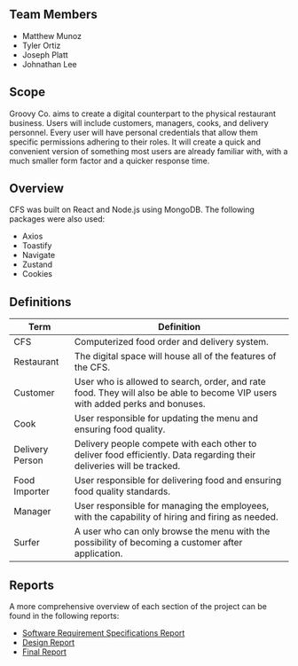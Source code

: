 ## Team Members
- Matthew Munoz
- Tyler Ortiz
- Joseph Platt
- Johnathan Lee

## Scope

Groovy Co. aims to create a digital counterpart to the physical restaurant business. Users will include customers, managers, cooks, and delivery personnel. Every user will have personal credentials that allow them specific permissions adhering to their roles. It will create a quick and convenient version of something most users are already familiar with, with a much smaller form factor and a quicker response time. 

## Overview

CFS was built on React and Node.js using MongoDB. The following packages were also used:

- Axios
- Toastify
- Navigate
- Zustand
- Cookies



## Definitions

| Term | Definition |
| ------------- | ------------- |
| CFS |Computerized food order and delivery system. |
| Restaurant  | The digital space will house all of the features of the CFS.  |
| Customer  | User who is allowed to search, order, and rate food. They will also be able to become VIP users with added perks and bonuses. |
| Cook | User responsible for updating the menu and ensuring food quality. |
| Delivery Person | Delivery people compete with each other to deliver food efficiently. Data regarding their deliveries will be tracked. |
| Food Importer | User responsible for delivering food and ensuring food quality standards. |
| Manager | User responsible for managing the employees, with the capability of hiring and firing as needed. |
| Surfer |  A user who can only browse the menu with the possibility of becoming a customer after application.  |
 
## Reports

A more comprehensive overview of each section of the project can be found in the following reports: 
- [Software Requirement Specifications Report](https://github.com/MattMunoz/Groovy-Co/blob/main/Report/Csc%20322%20Report%20%231.pdf)
- [Design Report](https://github.com/MattMunoz/Groovy-Co/blob/main/Report/Csc%20322%20Report%20%232.pdf)
- [Final Report](https://github.com/MattMunoz/Groovy-Co/blob/main/Report/Csc%20332%20Report%20%233.pdf)
